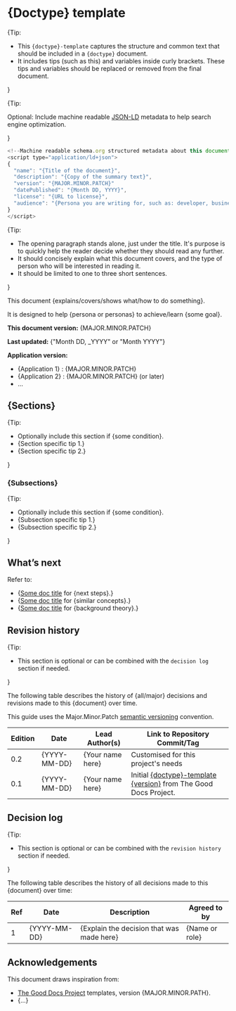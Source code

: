 # {Doctype} template

{Tip:

* This `{doctype}-template` captures the structure and common text that should be included in a `{doctype}` document.
* It includes tips (such as this) and variables inside curly brackets. These tips and variables should be replaced or removed from the final document.

}

{Tip:

  Optional: Include machine readable [JSON-LD](http://json-ld.org/) metadata to help search engine optimization.

}

```javascript
<!--Machine readable schema.org structured metadata about this document.-->
<script type="application/ld+json">
{
  "name": "{Title of the document}",
  "description": "{Copy of the summary text}",
  "version": "{MAJOR.MINOR.PATCH}"
  "datePublished": "{Month DD, YYYY}",
  "license": "{URL to license}",
  "audience": "{Persona you are writing for, such as: developer, business manager, …}"
}
</script>
```

{Tip:

* The opening paragraph stands alone, just under the title. It's purpose is to quickly help the reader decide whether they should read any further.
* It should concisely explain what this document covers, and the type of person who will be interested in reading it.
* It should be limited to one to three short sentences.

}

This document {explains/covers/shows what/how to do something}.

It is designed to help {persona or personas} to achieve/learn {some goal}.

**This document version:** {MAJOR.MINOR.PATCH} 

**Last updated:** {"Month DD, _YYYY" or "Month YYYY"}

**Application version:**

* {Application 1} : {MAJOR.MINOR.PATCH}
* {Application 2} : {MAJOR.MINOR.PATCH} (or later)
* ...


## {Sections}

{Tip:

* Optionally include this section if {some condition}.
* {Section specific tip 1.}
* {Section specific tip 2.}

}

### {Subsections}

{Tip:

* Optionally include this section if {some condition}.
* {Subsection specific tip 1.}
* {Subsection specific tip 2.}

}

## What’s next

Refer to:
* {[Some doc title](https://example.com/somedoc.html) for {next steps}.}
* {[Some doc title](https://example.com/somedoc.html) for {similar concepts}.}
* {[Some doc title](https://example.com/somedoc.html) for {background theory}.}

## Revision history

{Tip:
* This section is optional or can be combined with the ```decision log``` section if needed.

}

The following table describes the history of {all/major} decisions and revisions made to this {document} over time. 

This guide uses the Major.Minor.Patch [semantic versioning](https://semver.org/) convention.

Edition  |  Date          |  Lead Author(s)    |  Link to Repository Commit/Tag
-------  |  ----          |  --------------    |  -----------------------------
0.2    |  {YYYY-MM-DD}  |  {Your name here}  |  Customised for this project's needs
0.1    |  {YYYY-MM-DD}  |  {Your name here}  |  Initial [{doctype}-template {version}](https://github.com/thegooddocsproject/templates/tree/main/{doctype}) from The Good Docs Project.


## Decision log

{Tip:
* This section is optional or can be combined with the ```revision history``` section if needed.

}

The following table describes the history of all decisions made to this {document} over time:

Ref  |  Date         |  Description                               |  Agreed to by
---  |  ----         |  -----------                               |  ------------
1    | {YYYY-MM-DD}  |  {Explain the decision that was made here} |  {Name or role}

## Acknowledgements

This document draws inspiration from:

* [The Good Docs Project](https://thegooddocsproject.dev) templates, version {MAJOR.MINOR.PATH}.
* {...}
